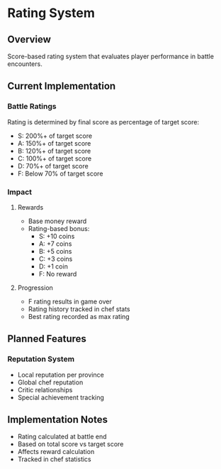 # Rating System

## Overview
Score-based rating system that evaluates player performance in battle encounters.

## Current Implementation

### Battle Ratings
Rating is determined by final score as percentage of target score:
- S: 200%+ of target score
- A: 150%+ of target score
- B: 120%+ of target score
- C: 100%+ of target score
- D: 70%+ of target score
- F: Below 70% of target score

### Impact
1. Rewards
   - Base money reward
   - Rating-based bonus:
     * S: +10 coins
     * A: +7 coins
     * B: +5 coins
     * C: +3 coins
     * D: +1 coin
     * F: No reward

2. Progression
   - F rating results in game over
   - Rating history tracked in chef stats
   - Best rating recorded as max rating

## Planned Features

### Reputation System
- Local reputation per province
- Global chef reputation
- Critic relationships
- Special achievement tracking

## Implementation Notes
- Rating calculated at battle end
- Based on total score vs target score
- Affects reward calculation
- Tracked in chef statistics
